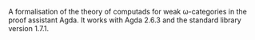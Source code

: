 A formalisation of the theory of computads for weak ω-categories in the proof assistant Agda. It works with Agda 2.6.3 and the standard library version 1.7.1.
